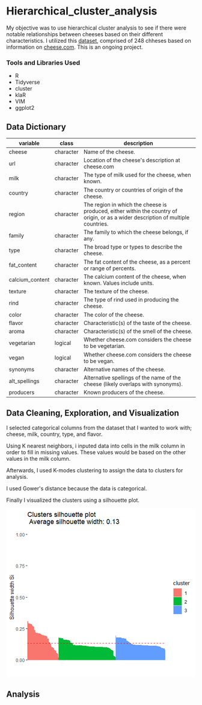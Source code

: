 # Hierarchical_cluster_analysis

My objective was to use hierarchical cluster analysis to see if there were notable relationships between cheeses based on their different characteristics. I utilized this [dataset](https://github.com/rfordatascience/tidytuesday/blob/master/data/2024/2024-06-04/readme.md), comprised of 248 chheses based on information on [cheese.com](https://www.cheese.com/). This is an ongoing project. 

### Tools and Libraries Used

* R
* Tidyverse
* cluster
* klaR
* VIM
* ggplot2

## Data Dictionary

| variable        | class     | description                                                                                                                       |
|-----------------|-----------|-----------------------------------------------------------------------------------------------------------------------------------|
| cheese          | character | Name of the cheese.                                                                                                               |
| url             | character | Location of the cheese's description at cheese.com                                                                                |
| milk            | character | The type of milk used for the cheese, when known.                                                                                 |
| country         | character | The country or countries of origin of the cheese.                                                                                 |
| region          | character | The region in which the cheese is produced, either within the country of origin, or as a wider description of multiple countries. |
| family          | character | The family to which the cheese belongs, if any.                                                                                   |
| type            | character | The broad type or types to describe the cheese.                                                                                   |
| fat_content     | character | The fat content of the cheese, as a percent or range of percents.                                                                 |
| calcium_content | character | The calcium content of the cheese, when known. Values include units.                                                              |
| texture         | character | The texture of the cheese.                                                                                                        |
| rind            | character | The type of rind used in producing the cheese.                                                                                    |
| color           | character | The color of the cheese.                                                                                                          |
| flavor          | character | Characteristic(s) of the taste of the cheese.                                                                                     |
| aroma           | character | Characteristic(s) of the smell of the cheese.                                                                                     |
| vegetarian      | logical   | Whether cheese.com considers the cheese to be vegetarian.                                                                         |
| vegan           | logical   | Whether cheese.com considers the cheese to be vegan.                                                                              |
| synonyms        | character | Alternative names of the cheese.                                                                                                  |
| alt_spellings   | character | Alternative spellings of the name of the cheese (likely overlaps with synonyms).                                                  |
| producers       | character | Known producers of the cheese.                                                                                                    |

## Data Cleaning, Exploration, and Visualization

I selected categorical columns from the dataset that I wanted to work with; cheese, milk, country, type, and flavor.

Using K nearest neighbors, i inputed data into cells in the milk column in order to fill in missing values. These values would be based on the other values in the milk column. 

Afterwards, I used K-modes clustering to assign the data to clusters for analysis. 

I used Gower's distance because the data is categorical.

Finally I visualized the clusters using a silhouette plot.

![silhouette](Images/silhouette.PNG) 

## Analysis


